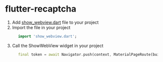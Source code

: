 # flutter-recaptcha

1. Add [show_webview.dart](https://github.com/Grow90/flutter-recaptcha/blob/main/lib/show_webview.dart) file to your project
2. Import the file in your project
```dart
      import 'show_webview.dart';
```
3. Call the ShowWebView widget in your project
```dart
      final token = await Navigator.push(context, MaterialPageRoute(builder: (_) => ShowWebView()));
```

